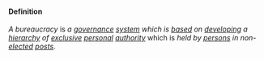 #### Definition

*A bureaucracy* is *a [governance](https://github.com/gcassel/Modular-Organizing-Terminology/blob/master/terms/govern.md) [system](https://github.com/gcassel/Modular-Organizing-Terminology/blob/master/terms/system.md) which is [based](https://github.com/gcassel/Modular-Organizing-Terminology/blob/master/terms/base.md) on [developing](https://github.com/gcassel/Modular-Organizing-Terminology/blob/master/terms/develop.md) a [hierarchy](https://github.com/gcassel/Modular-Organizing-Terminology/blob/master/terms/hierarchy.md) of [exclusive](https://github.com/gcassel/Modular-Organization-Terminology/blob/master/terms/exclude.md) [personal](https://github.com/gcassel/Modular-Organizing-Terminology/blob/master/terms/personal.md) [authority](https://github.com/gcassel/Modular-Organizing-Terminology/blob/master/terms/authority.md)* which is *held by [persons](https://github.com/gcassel/Modular-Organizing-Terminology/blob/master/terms/person.md) in non-[elected](https://github.com/gcassel/Modular-Organizing-Terminology/blob/master/terms/elect.md) [posts](https://github.com/gcassel/Modular-Organizing-Terminology/blob/master/terms/post.md)*.

